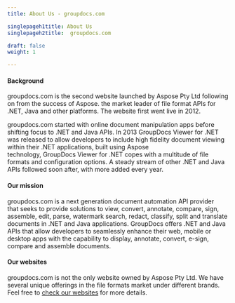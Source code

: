 ```yaml
---
title: About Us - groupdocs.com

singlepageh1title: About Us
singlepageh2title:  groupdocs.com

draft: false
weight: 1

---
```



<h4>Background</h4>
<p>groupdocs.com is the second website launched by Aspose Pty Ltd following on from the success of Aspose. the market leader of file format APIs for .NET, Java and other platforms. The website first went live in 2012.</p>
<p>groupdocs.com started with online document manipulation apps before shifting focus to .NET and Java APIs. In 2013 <span class="il">GroupDocs</span> Viewer for .NET was released to allow developers to include high fidelity document viewing within their .NET applications, built using Aspose technology, <span class="il">GroupDocs</span> Viewer for .NET copes with a multitude of file formats and configuration options. A steady stream of other .NET and Java APIs followed soon after, with more added every year.</p>
<h4>Our mission</h4>
<p>groupdocs.com is a next generation document automation API provider that seeks to provide solutions to view, convert, annotate, compare, sign, assemble, edit, parse, watermark search, redact, classify, split and translate documents in .NET and Java applications. GroupDocs offers .NET and Java APIs that allow developers to seamlessly enhance their web, mobile or desktop apps with the capability to display, annotate, convert, e-sign, compare and assemble documents.</p>
<h4>Our websites</h4>
<p>groupdocs.com is not the only website owned by Aspose Pty Ltd. We have several unique offerings in the file formats market under different brands. Feel free to <a href="https://websites.groupdocs.com/">check our websites</a> for more details.</p>